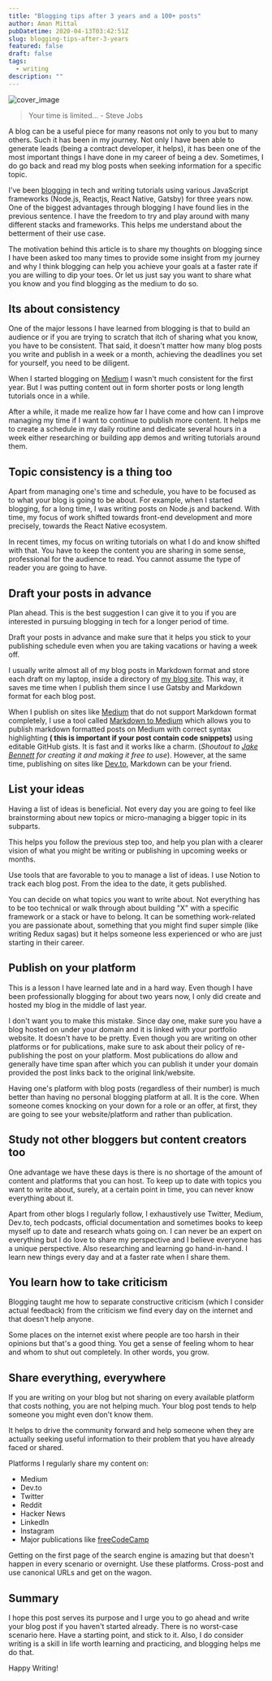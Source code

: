 ```yaml
---
title: "Blogging tips after 3 years and a 100+ posts"
author: Aman Mittal
pubDatetime: 2020-04-13T03:42:51Z
slug: blogging-tips-after-3-years
featured: false
draft: false
tags:
  - writing
description: ""
---
```


![cover_image](https://i.imgur.com/XHghbGg.jpg)

> Your time is limited... - Steve Jobs

A blog can be a useful piece for many reasons not only to you but to many others. Such it has been in my journey. Not only I have been able to generate leads (being a contract developer, it helps), it has been one of the most important things I have done in my career of being a dev. Sometimes, I do go back and read my blog posts when seeking information for a specific topic.

I've been [blogging](https://amanhimself.dev) in tech and writing tutorials using various JavaScript frameworks (Node.js, Reactjs, React Native, Gatsby) for three years now. One of the biggest advantages through blogging I have found lies in the previous sentence. I have the freedom to try and play around with many different stacks and frameworks. This helps me understand about the betterment of their use case.

The motivation behind this article is to share my thoughts on blogging since I have been asked too many times to provide some insight from my journey and why I think blogging can help you achieve your goals at a faster rate if you are willing to dip your toes. Or let us just say you want to share what you know and you find blogging as the medium to do so.

## Its about consistency

One of the major lessons I have learned from blogging is that to build an audience or if you are trying to scratch that itch of sharing what you know, you have to be consistent. That said, it doesn't matter how many blog posts you write and publish in a week or a month, achieving the deadlines you set for yourself, you need to be diligent.

When I started blogging on [Medium](https://medium.com/@amanhimself) I wasn't much consistent for the first year. But I was putting content out in form shorter posts or long length tutorials once in a while.

After a while, it made me realize how far I have come and how can I improve managing my time if I want to continue to publish more content. It helps me to create a schedule in my daily routine and dedicate several hours in a week either researching or building app demos and writing tutorials around them.

## Topic consistency is a thing too

Apart from managing one's time and schedule, you have to be focused as to what your blog is going to be about. For example, when I started blogging, for a long time, I was writing posts on Node.js and backend. With time, my focus of work shifted towards front-end development and more precisely, towards the React Native ecosystem.

In recent times, my focus on writing tutorials on what I do and know shifted with that. You have to keep the content you are sharing in some sense, professional for the audience to read. You cannot assume the type of reader you are going to have.

## Draft your posts in advance

Plan ahead. This is the best suggestion I can give it to you if you are interested in pursuing blogging in tech for a longer period of time.

Draft your posts in advance and make sure that it helps you stick to your publishing schedule even when you are taking vacations or having a week off.

I usually write almost all of my blog posts in Markdown format and store each draft on my laptop, inside a directory of [my blog site](https://amanhimself.dev). This way, it saves me time when I publish them since I use Gatsby and Markdown format for each blog post.

When I publish on sites like [Medium](https://medium.com/@amanhimself) that do not support Markdown format completely, I use a tool called [Markdown to Medium](https://markdowntomedium.com/) which allows you to publish markdown formatted posts on Medium with correct syntax highlighting **( this is important if your post contain code snippets)** using editable GitHub gists. It is fast and it works like a charm. (_Shoutout to [Jake Bennett](https://twitter.com/jacobbennett) for creating it and making it free to use_). However, at the same time, publishing on sites like [Dev.to](https://dev.to/amanhimself), Markdown can be your friend.

## List your ideas

Having a list of ideas is beneficial. Not every day you are going to feel like brainstorming about new topics or micro-managing a bigger topic in its subparts.

This helps you follow the previous step too, and help you plan with a clearer vision of what you might be writing or publishing in upcoming weeks or months.

Use tools that are favorable to you to manage a list of ideas. I use Notion to track each blog post. From the idea to the date, it gets published.

You can decide on what topics you want to write about. Not everything has to be too technical or walk through about building "X" with a specific framework or a stack or have to belong. It can be something work-related you are passionate about, something that you might find super simple (like writing Redux sagas) but it helps someone less experienced or who are just starting in their career.

## Publish on your platform

This is a lesson I have learned late and in a hard way. Even though I have been professionally blogging for about two years now, I only did create and hosted my blog in the middle of last year.

I don't want you to make this mistake. Since day one, make sure you have a blog hosted on under your domain and it is linked with your portfolio website. It doesn't have to be pretty. Even though you are writing on other platforms or for publications, make sure to ask about their policy of re-publishing the post on your platform. Most publications do allow and generally have time span after which you can publish it under your domain provided the post links back to the original link/website.

Having one's platform with blog posts (regardless of their number) is much better than having no personal blogging platform at all. It is the core. When someone comes knocking on your down for a role or an offer, at first, they are going to see your website/platform and rather than publication.

## Study not other bloggers but content creators too

One advantage we have these days is there is no shortage of the amount of content and platforms that you can host. To keep up to date with topics you want to write about, surely, at a certain point in time, you can never know everything about it.

Apart from other blogs I regularly follow, I exhaustively use Twitter, Medium, Dev.to, tech podcasts, official documentation and sometimes books to keep myself up to date and research whats going on. I can never be an expert on everything but I do love to share my perspective and I believe everyone has a unique perspective. Also researching and learning go hand-in-hand. I learn new things every day and at a faster rate when I share them.

## You learn how to take criticism

Blogging taught me how to separate constructive criticism (which I consider actual feedback) from the criticism we find every day on the internet and that doesn't help anyone.

Some places on the internet exist where people are too harsh in their opinions but that's a good thing. You get a sense of feeling whom to hear and whom to shut out completely. In other words, you grow.

## Share everything, everywhere

If you are writing on your blog but not sharing on every available platform that costs nothing, you are not helping much. Your blog post tends to help someone you might even don't know them.

It helps to drive the community forward and help someone when they are actually seeking useful information to their problem that you have already faced or shared.

Platforms I regularly share my content on:

- Medium
- Dev.to
- Twitter
- Reddit
- Hacker News
- LinkedIn
- Instagram
- Major publications like [freeCodeCamp](https://www.freecodecamp.org/news/)

Getting on the first page of the search engine is amazing but that doesn't happen in every scenario or overnight. Use these platforms. Cross-post and use canonical URLs and get on the wagon.

## Summary

I hope this post serves its purpose and I urge you to go ahead and write your blog post if you haven't started already. There is no worst-case scenario here. Have a starting point, and stick to it. Also, I do consider writing is a skill in life worth learning and practicing, and blogging helps me do that.

Happy Writing!

